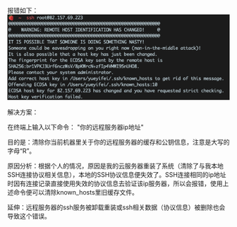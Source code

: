 报错如下：
![image.png](../img/ssh-error.png)



解决方案：

在终端上输入以下命令：  "你的远程服务器ip地址"

目的是：清除你当前机器里关于你的远程服务器的缓存和公钥信息，注意是大写的字母“R”。

原因分析：根据个人的情况，原因是我的云服务器重装了系统（清除了与我本地SSH连接协议相关信息），本地的SSH协议信息便失效了。SSH连接相同的ip地址时因有连接记录直接使用失效的协议信息去验证该ip服务器，所以会报错，使用上述命令便可以清除known_hosts里旧缓存文件。

延伸：远程服务器的ssh服务被卸载重装或ssh相关数据（协议信息）被删除也会导致这个错误。
